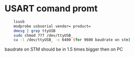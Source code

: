 # USART comand promt

```bash
    lsusb
    modprobe usbserial vendor= product=
    dmesg | grep ttyUSB
    sudo chmod 777 /dev/ttyUSB_
    cu -l /dev/ttyUSB_ -s 6400 (for 9600 baudrate on stm)
```

baudrate on STM should be in 1.5 times bigger then on PC
